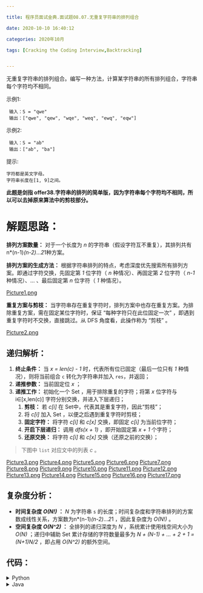 ```yaml
---

title: 程序员面试金典.面试题08.07.无重复字符串的排列组合

date: 2020-10-10 16:40:12

categories: 2020年10月

tags: [Cracking the Coding Interview,Backtracking]


---
```

 
无重复字符串的排列组合。编写一种方法，计算某字符串的所有排列组合，字符串每个字符均不相同。

<!-- more -->


示例1:
    
     输入：S = "qwe"
     输出：["qwe", "qew", "wqe", "weq", "ewq", "eqw"]
示例2:
    
     输入：S = "ab"
     输出：["ab", "ba"]
提示:
    
    字符都是英文字母。
    字符串长度在[1, 9]之间。

**此题是剑指 offer38.字符串的排列的简单版，因为字符串每个字符均不相同，所以可以去掉原来算法中的剪枝部分。**


# 解题思路：

**排列方案数量：** 对于一个长度为 *n* 的字符串（假设字符互不重复），其排列共有 n*(n-1)*(n-2)*...*2*1种方案。

**排列方案的生成方法：** 根据字符串排列的特点，考虑深度优先搜索所有排列方案。即通过字符交换，先固定第 *1* 位字符（ *n* 种情况）、再固定第 *2* 位字符（ *n-1* 种情况）、... 、最后固定第 *n* 位字符（ *1* 种情况）。

[Picture1.png](https://pic.leetcode-cn.com/dc4659dbda6d54f50a8c897647fb7c52e2b8200e741c4d6e25306dfe51f93bb6-Picture1.png)

**重复方案与剪枝：** 当字符串存在重复字符时，排列方案中也存在重复方案。为排除重复方案，需在固定某位字符时，保证 “每种字符只在此位固定一次” ，即遇到重复字符时不交换，直接跳过。从 DFS 角度看，此操作称为 “剪枝” 。

[Picture2.png](https://pic.leetcode-cn.com/edbbe4db611791ca63e582e8b0c754261e8d7464edace38420ce3087eb96d9a5-Picture2.png)

## 递归解析：

1. **终止条件：** 当 *x = len(c) - 1*  时，代表所有位已固定（最后一位只有 *1* 种情况），则将当前组合 `c` 转化为字符串并加入 `res`，并返回；
2. **递推参数：** 当前固定位 *x* ；
3. **递推工作：** 初始化一个 Set ，用于排除重复的字符；将第 *x* 位字符与 i∈[x,len(c)]  字符分别交换，并进入下层递归；
   1. **剪枝：** 若 *c[i]* 在 Set​ 中，代表其是重复字符，因此“剪枝”；
   2. 将 *c[i]* 加入 Set​ ，以便之后遇到重复字符时剪枝；
   3. **固定字符：** 将字符 *c[i]* 和 *c[x]* 交换，即固定 *c[i]* 为当前位字符；
   4. **开启下层递归：** 调用 *dfs(x + 1)* ，即开始固定第 *x + 1* 个字符；
   5. **还原交换：** 将字符 *c[i]* 和 *c[x]* 交换（还原之前的交换）；

> 下图中 `list` 对应文中的列表 *c* 。

 [Picture3.png](https://pic.leetcode-cn.com/03ef0cdb9aa977a26d66bac91c5aa4b8bcaf612c7a90d47afd5b2774d2e7c63f-Picture3.png) [Picture4.png](https://pic.leetcode-cn.com/23190801938902294ce223fdec6e2b14b57c0050341dd2cd9909e5388d4fa4b6-Picture4.png) [Picture5.png](https://pic.leetcode-cn.com/5c71c17efa89114eee4d31678af45cefac82b0fad2a78c3887662463d10cfc83-Picture5.png) [Picture6.png](https://pic.leetcode-cn.com/a9d78bf7bdd7356d5c87392b731a98dc7012bb07c8a2bcde983abe7957bfde0a-Picture6.png) [Picture7.png](https://pic.leetcode-cn.com/546998a83a0832f3eed25ee69d1186ebcc23d238d0f45892feb02afd02bcaae9-Picture7.png) [Picture8.png](https://pic.leetcode-cn.com/405326ab9eccefe10fa18255704d0820ade5dd9b328a73b061634cfde8d059bd-Picture8.png) [Picture9.png](https://pic.leetcode-cn.com/59159c4b72187e1a4a52bebcd2b225a602badba483ef563114c9b1a7d694b0bf-Picture9.png) [Picture10.png](https://pic.leetcode-cn.com/d0e959953dcf93557e14cc037a0a1b62e60b3c0e3e38ca6b01f8acd06d4e5ea4-Picture10.png) [Picture11.png](https://pic.leetcode-cn.com/f34d4f405b2fb355fcad12d2c7818716b02ff78504e82be2343a1f7e75424eb3-Picture11.png) [Picture12.png](https://pic.leetcode-cn.com/58700b824790d48fe907fa6740f53d747e01cdd6d9c4b01cd60cad0135278d99-Picture12.png) [Picture13.png](https://pic.leetcode-cn.com/83dabfa3d9c04601ee53989ba410069153e841403584739140a499e8c4f3d8e1-Picture13.png) [Picture14.png](https://pic.leetcode-cn.com/337e2cdad2bcf4fd801ae2d4e5ab8a1c3ef8f30008d2b0fadde6aad7c87fd640-Picture14.png) [Picture15.png](https://pic.leetcode-cn.com/ba18b921c78d58e1f1c6fa55a939cbd4a2a9652c31f6c3088219565b70dc3b19-Picture15.png) [Picture16.png](https://pic.leetcode-cn.com/25d13a660956672f9d3b3a1fa87ddac8194fda6e58d7c354799d6421c61fab61-Picture16.png) [Picture17.png](https://pic.leetcode-cn.com/3efd2969a04b993303229c7e58a635fe3d018a84086b36e486f458d8f87d54cf-Picture17.png) 

## 复杂度分析：

- **时间复杂度 *O(N!)* ：** *N* 为字符串 `s` 的长度；时间复杂度和字符串排列的方案数成线性关系，方案数为n*(n-1)*(n-2)*...*2*1 ，因此复杂度为 *O(N!)* 。
- **空间复杂度 *O(N^2)* ：** 全排列的递归深度为 *N* ，系统累计使用栈空间大小为 *O(N)* ；递归中辅助 Set 累计存储的字符数量最多为 *N + (N-1) + ... + 2 + 1 = (N+1)N/2* ，即占用 *O(N^2)* 的额外空间。

## 代码：
<details>
    <summary>Python</summary>

```Python []
class Solution:
    def permutation(self, s: str) -> List[str]:
        c, res = list(s), []
        def dfs(x):
            if x == len(c) - 1:
                res.append(''.join(c)) # 添加排列方案
                return
            dic = set()
            for i in range(x, len(c)):
                if c[i] in dic: continue # 重复，因此剪枝
                dic.add(c[i])
                c[i], c[x] = c[x], c[i] # 交换，将 c[i] 固定在第 x 位
                dfs(x + 1) # 开启固定第 x + 1 位字符
                c[i], c[x] = c[x], c[i] # 恢复交换
        dfs(0)
        return res
```

</details>
<details>
    <summary>Java</summary>

```Java []
class Solution {
    List<String> res = new LinkedList<>();
    char[] c;
    public String[] permutation(String s) {
        c = s.toCharArray();
        dfs(0);
        return res.toArray(new String[res.size()]);
    }
    void dfs(int x) {
        if(x == c.length - 1) {
            res.add(String.valueOf(c)); // 添加排列方案
            return;
        }
        HashSet<Character> set = new HashSet<>();
        for(int i = x; i < c.length; i++) {
            if(set.contains(c[i])) continue; // 重复，因此剪枝
            set.add(c[i]);
            swap(i, x); // 交换，将 c[i] 固定在第 x 位 
            dfs(x + 1); // 开启固定第 x + 1 位字符
            swap(i, x); // 恢复交换
        }
    }
    void swap(int a, int b) {
        char tmp = c[a];
        c[a] = c[b];
        c[b] = tmp;
    }
}
```
</details>